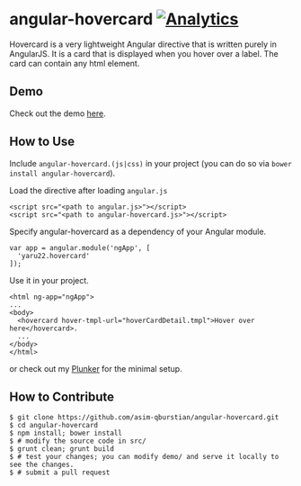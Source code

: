angular-hovercard [![Analytics](https://ga-beacon.appspot.com/UA-2694988-7/angular-hovercard/readme?pixel)](https://github.com/yaru22/angular-hovercard)
=================
Hovercard is a very lightweight Angular directive that is written purely in AngularJS. It is a card that is displayed when you hover over a label. The card can contain any html element.


Demo
----
Check out the demo [here](http://www.brianpark.ca/projects/angular_hovercard/demo/).


How to Use
----------
Include `angular-hovercard.(js|css)` in your project (you can do so via `bower install angular-hovercard`).

Load the directive after loading `angular.js`

```
<script src="<path to angular.js>"></script>
<script src="<path to angular-hovercard.js>"></script>
```

Specify angular-hovercard as a dependency of your Angular module.

```
var app = angular.module('ngApp', [
  'yaru22.hovercard'
]);
```

Use it in your project.

```
<html ng-app="ngApp">
...
<body>
  <hovercard hover-tmpl-url="hoverCardDetail.tmpl">Hover over here</hovercard>.
  ...
</body>
</html>
```

or check out my [Plunker](http://plnkr.co/edit/s6BVMpqTPdeHo7zE4nWU?p=preview) for the minimal setup.


How to Contribute
-----------------
```
$ git clone https://github.com/asim-qburstian/angular-hovercard.git
$ cd angular-hovercard
$ npm install; bower install
$ # modify the source code in src/
$ grunt clean; grunt build
$ # test your changes; you can modify demo/ and serve it locally to see the changes.
$ # submit a pull request
```
